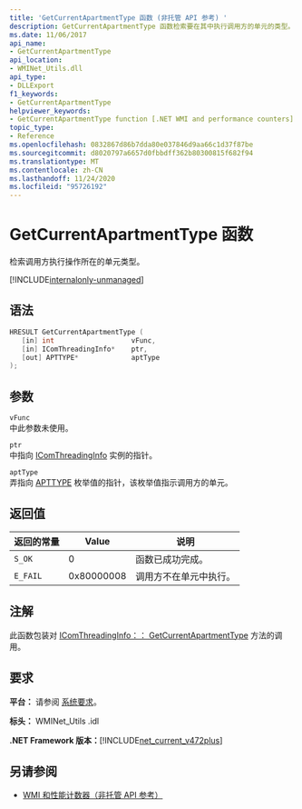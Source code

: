 ```yaml
---
title: 'GetCurrentApartmentType 函数 (非托管 API 参考) '
description: GetCurrentApartmentType 函数检索要在其中执行调用方的单元的类型。
ms.date: 11/06/2017
api_name:
- GetCurrentApartmentType
api_location:
- WMINet_Utils.dll
api_type:
- DLLExport
f1_keywords:
- GetCurrentApartmentType
helpviewer_keywords:
- GetCurrentApartmentType function [.NET WMI and performance counters]
topic_type:
- Reference
ms.openlocfilehash: 0832867d86b7dda80e037846d9aa66c1d37f87be
ms.sourcegitcommit: d8020797a6657d0fbbdff362b80300815f682f94
ms.translationtype: MT
ms.contentlocale: zh-CN
ms.lasthandoff: 11/24/2020
ms.locfileid: "95726192"
---
```

# <a name="getcurrentapartmenttype-function"></a>GetCurrentApartmentType 函数

检索调用方执行操作所在的单元类型。
  
[!INCLUDE[internalonly-unmanaged](../../../../includes/internalonly-unmanaged.md)]
  
## <a name="syntax"></a>语法  
  
```cpp  
HRESULT GetCurrentApartmentType (
   [in] int                   vFunc,
   [in] IComThreadingInfo*    ptr,
   [out] APTTYPE*             aptType
);
```  

## <a name="parameters"></a>参数

`vFunc`  
中此参数未使用。

`ptr`  
中指向 [IComThreadingInfo](/windows/desktop/api/objidlbase/nn-objidlbase-icomthreadinginfo) 实例的指针。

`aptType`  
弄指向 [APTTYPE](/windows/win32/api/objidlbase/ne-objidlbase-apttype) 枚举值的指针，该枚举值指示调用方的单元。

## <a name="return-value"></a>返回值

|返回的常量  |Value  |说明  |
|---------|---------|---------|
| `S_OK` | 0 | 函数已成功完成。 |
| `E_FAIL` | 0x80000008 | 调用方不在单元中执行。 |
  
## <a name="remarks"></a>注解

此函数包装对 [IComThreadingInfo：： GetCurrentApartmentType](/windows/desktop/api/objidlbase/nf-objidlbase-icomthreadinginfo-getcurrentapartmenttype) 方法的调用。

## <a name="requirements"></a>要求  

 **平台：** 请参阅 [系统要求](../../get-started/system-requirements.md)。  
  
 **标头：** WMINet_Utils .idl  
  
 **.NET Framework 版本：**[!INCLUDE[net_current_v472plus](../../../../includes/net-current-v472plus.md)]  
  
## <a name="see-also"></a>另请参阅

- [WMI 和性能计数器（非托管 API 参考）](index.md)
